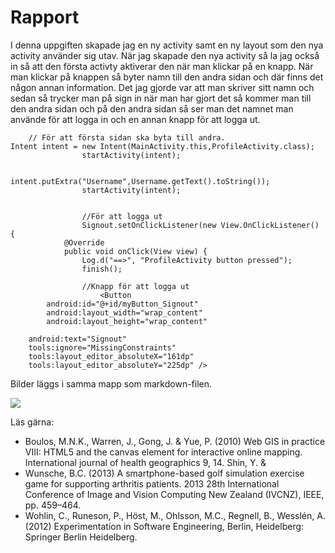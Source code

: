 
# Rapport


I denna uppgiften skapade jag en ny activity samt en ny layout som den nya activity använder sig utav. När jag skapade den nya activity så la jag också in så att den 
första activty aktiverar den när man klickar på en knapp. När man klickar på knappen så byter namn till den andra sidan och där finns det någon annan information. 
Det jag gjorde var att man skriver sitt namn och sedan så trycker man på sign in när man har gjort det så kommer man till den andra sidan och på den andra sidan så
ser man det namnet man använde för att logga in och en annan knapp för att logga ut.



```
    // För att första sidan ska byta till andra. 
Intent intent = new Intent(MainActivity.this,ProfileActivity.class);
                startActivity(intent);

                intent.putExtra("Username",Username.getText().toString());
                startActivity(intent);
                
                
                //För att logga ut 
                Signout.setOnClickListener(new View.OnClickListener() {
            @Override
            public void onClick(View view) {
                Log.d("==>", "ProfileActivity button pressed");
                finish();
                
                //Knapp för att logga ut 
                    <Button
        android:id="@+id/myButton_Signout"
        android:layout_width="wrap_content"
        android:layout_height="wrap_content"

    android:text="Signout"
    tools:ignore="MissingConstraints"
    tools:layout_editor_absoluteX="161dp"
    tools:layout_editor_absoluteY="225dp" />
```

Bilder läggs i samma mapp som markdown-filen.

![](android.png)

Läs gärna:

- Boulos, M.N.K., Warren, J., Gong, J. & Yue, P. (2010) Web GIS in practice VIII: HTML5 and the canvas element for interactive online mapping. International journal of health geographics 9, 14. Shin, Y. &
- Wunsche, B.C. (2013) A smartphone-based golf simulation exercise game for supporting arthritis patients. 2013 28th International Conference of Image and Vision Computing New Zealand (IVCNZ), IEEE, pp. 459–464.
- Wohlin, C., Runeson, P., Höst, M., Ohlsson, M.C., Regnell, B., Wesslén, A. (2012) Experimentation in Software Engineering, Berlin, Heidelberg: Springer Berlin Heidelberg.
